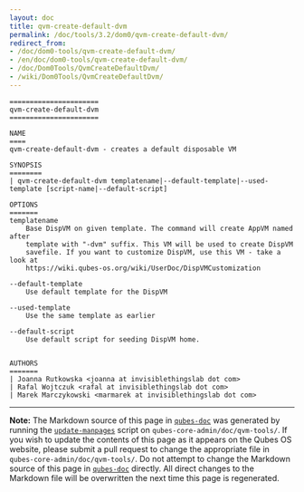 ```yaml
---
layout: doc
title: qvm-create-default-dvm
permalink: /doc/tools/3.2/dom0/qvm-create-default-dvm/
redirect_from:
- /doc/dom0-tools/qvm-create-default-dvm/
- /en/doc/dom0-tools/qvm-create-default-dvm/
- /doc/Dom0Tools/QvmCreateDefaultDvm/
- /wiki/Dom0Tools/QvmCreateDefaultDvm/
---
```


```
======================
qvm-create-default-dvm
======================

NAME
====
qvm-create-default-dvm - creates a default disposable VM

SYNOPSIS
========
| qvm-create-default-dvm templatename|--default-template|--used-template [script-name|--default-script]

OPTIONS
=======
templatename
    Base DispVM on given template. The command will create AppVM named after
    template with "-dvm" suffix. This VM will be used to create DispVM
    savefile. If you want to customize DispVM, use this VM - take a look at
    https://wiki.qubes-os.org/wiki/UserDoc/DispVMCustomization

--default-template
    Use default template for the DispVM

--used-template
    Use the same template as earlier

--default-script
    Use default script for seeding DispVM home.


AUTHORS
=======
| Joanna Rutkowska <joanna at invisiblethingslab dot com>
| Rafal Wojtczuk <rafal at invisiblethingslab dot com>
| Marek Marczykowski <marmarek at invisiblethingslab dot com>
```

-----

**Note:** The Markdown source of this page in [`qubes-doc`] was generated by
running the [`update-manpages`] script on `qubes-core-admin/doc/qvm-tools/`.
If you wish to update the contents of this page as it appears on the Qubes OS
website, please submit a pull request to change the appropriate file in
`qubes-core-admin/doc/qvm-tools/`. Do not attempt to change the Markdown source
of this page in [`qubes-doc`] directly. All direct changes to the Markdown file will be
overwritten the next time this page is regenerated.

[`qubes-doc`]: https://github.com/QubesOS/qubes-doc/
[`update-manpages`]: https://github.com/QubesOS/qubesos.github.io/blob/master/_utils/update-manpages

